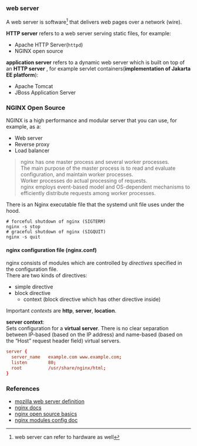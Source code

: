 ### web server    
A web server is software[^1] that delivers web pages over a network (wire).   

**HTTP server** refers to a web server serving static files, for example:    
- Apache HTTP Server(`httpd`)
- NGINX open source

**application server** refers to a dynamic web server which is built on top of an **HTTP server** , for example servlet containers(**implementation of Jakarta EE platform**):      
- Apache Tomcat
- JBoss Application Server

### NGINX Open Source 
NGINX is a high performance and modular server that you can use, for example, as a:    
- Web server
- Reverse proxy
- Load balancer    

> nginx has one master process and several worker processes.       
> The main purpose of the master process is to read and evaluate configuration, and maintain worker processes.        
> Worker processes do actual processing of requests.      
> nginx employs event-based model and OS-dependent mechanisms to efficiently distribute requests among worker processes.     

There is an Nginx executable file that the systemd unit file uses under the hood.    
```shell
# forceful shutdown of nginx (SIGTERM)
nginx -s stop
# graceful shutdown of nginx (SIGQUIT)
nginx -s quit
```
#### nginx configuration file (nginx.conf)      
nginx consists of modules which are controlled by *directives* specified in the configuration file.      
There are two kinds of directives:     
- simple directive
- block directive
    - context (block directive which has other directive inside)

Important *contexts* are **http**, **server**, **location**.      

**server context**:    
Sets configuration for a **virtual server**. There is no clear separation between IP-based (based on the IP address) and name-based (based on the “Host” request header field) virtual servers.     
```nginx.conf
server {
  server_name   example.com www.example.com;
  listen        80;
  root          /usr/share/nginx/html;
}
```
### References
- [mozilla web server definition](https://developer.mozilla.org/en-US/docs/Learn/Common_questions/Web_mechanics/What_is_a_web_server)
- [nginx docs](https://docs.nginx.com/)
- [nginx open source basics](https://nginx.org/en/docs/beginners_guide.html)
- [nginx modules config doc](https://nginx.org/en/docs/http/ngx_http_core_module.html#server)

[^1]: web server can refer to hardware as well